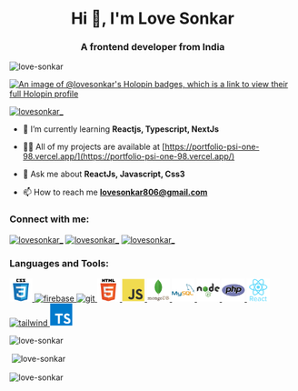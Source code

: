 <h1 align="center">Hi 👋, I'm Love Sonkar</h1>
<h3 align="center">A frontend developer from India</h3>

<p align="left"> <img src="https://komarev.com/ghpvc/?username=love-sonkar&label=Profile%20views&color=0e75b6&style=flat" alt="love-sonkar" /> </p>

[![An image of @lovesonkar's Holopin badges, which is a link to view their full Holopin profile](https://holopin.me/lovesonkar)](https://holopin.io/@lovesonkar)

<p align="left"> <a href="https://twitter.com/lovesonkar_" target="blank"><img src="https://img.shields.io/twitter/follow/lovesonkar_?logo=twitter&style=for-the-badge" alt="lovesonkar_" /></a> </p>

- 🌱 I’m currently learning **Reactjs, Typescript, NextJs**

- 👨‍💻 All of my projects are available at [https://portfolio-psi-one-98.vercel.app/](https://portfolio-psi-one-98.vercel.app/)

- 💬 Ask me about **ReactJs, Javascript, Css3**

- 📫 How to reach me **lovesonkar806@gmail.com**

<h3 align="left">Connect with me:</h3>
<p align="left">
<a href="https://twitter.com/lovesonkar_" target="blank"><img align="center" src="https://raw.githubusercontent.com/rahuldkjain/github-profile-readme-generator/master/src/images/icons/Social/twitter.svg" alt="lovesonkar_" height="30" width="40" /></a>
<a href="https://linkedin.com/in/love-sonkar" target="blank"><img align="center" src="https://raw.githubusercontent.com/rahuldkjain/github-profile-readme-generator/master/src/images/icons/Social/linked-in-alt.svg" alt="lovesonkar_" height="30" width="40" /></a>
<a href="https://instagram.com/lovesonkar_" target="blank"><img align="center" src="https://raw.githubusercontent.com/rahuldkjain/github-profile-readme-generator/master/src/images/icons/Social/instagram.svg" alt="lovesonkar_" height="30" width="40" /></a>
</p>

<h3 align="left">Languages and Tools:</h3>
<p align="left"> <a href="https://www.w3schools.com/css/" target="_blank" rel="noreferrer"> <img src="https://raw.githubusercontent.com/devicons/devicon/master/icons/css3/css3-original-wordmark.svg" alt="css3" width="40" height="40"/> </a> <a href="https://firebase.google.com/" target="_blank" rel="noreferrer"> <img src="https://www.vectorlogo.zone/logos/firebase/firebase-icon.svg" alt="firebase" width="40" height="40"/> </a> <a href="https://git-scm.com/" target="_blank" rel="noreferrer"> <img src="https://www.vectorlogo.zone/logos/git-scm/git-scm-icon.svg" alt="git" width="40" height="40"/> </a> <a href="https://www.w3.org/html/" target="_blank" rel="noreferrer"> <img src="https://raw.githubusercontent.com/devicons/devicon/master/icons/html5/html5-original-wordmark.svg" alt="html5" width="40" height="40"/> </a> <a href="https://developer.mozilla.org/en-US/docs/Web/JavaScript" target="_blank" rel="noreferrer"> <img src="https://raw.githubusercontent.com/devicons/devicon/master/icons/javascript/javascript-original.svg" alt="javascript" width="40" height="40"/> </a> <a href="https://www.mongodb.com/" target="_blank" rel="noreferrer"> <img src="https://raw.githubusercontent.com/devicons/devicon/master/icons/mongodb/mongodb-original-wordmark.svg" alt="mongodb" width="40" height="40"/> </a> <a href="https://www.mysql.com/" target="_blank" rel="noreferrer"> <img src="https://raw.githubusercontent.com/devicons/devicon/master/icons/mysql/mysql-original-wordmark.svg" alt="mysql" width="40" height="40"/> </a> <a href="https://nodejs.org" target="_blank" rel="noreferrer"> <img src="https://raw.githubusercontent.com/devicons/devicon/master/icons/nodejs/nodejs-original-wordmark.svg" alt="nodejs" width="40" height="40"/> </a> <a href="https://www.php.net" target="_blank" rel="noreferrer"> <img src="https://raw.githubusercontent.com/devicons/devicon/master/icons/php/php-original.svg" alt="php" width="40" height="40"/> </a> <a href="https://reactjs.org/" target="_blank" rel="noreferrer"> <img src="https://raw.githubusercontent.com/devicons/devicon/master/icons/react/react-original-wordmark.svg" alt="react" width="40" height="40"/> </a> <a href="https://tailwindcss.com/" target="_blank" rel="noreferrer"> <img src="https://www.vectorlogo.zone/logos/tailwindcss/tailwindcss-icon.svg" alt="tailwind" width="40" height="40"/> </a> <a href="https://www.typescriptlang.org/" target="_blank" rel="noreferrer"> <img src="https://raw.githubusercontent.com/devicons/devicon/master/icons/typescript/typescript-original.svg" alt="typescript" width="40" height="40"/> </a> </p>

<p><img align="left" src="https://github-readme-stats.vercel.app/api/top-langs?username=love-sonkar&show_icons=true&locale=en&layout=compact" alt="love-sonkar" /></p> <br/>

<p>&nbsp;<img align="center" src="https://github-readme-stats.vercel.app/api?username=love-sonkar&show_icons=true&locale=en" alt="love-sonkar" /></p>

<p><img align="center" src="https://github-readme-streak-stats.herokuapp.com/?user=love-sonkar&" alt="love-sonkar" /></p>
